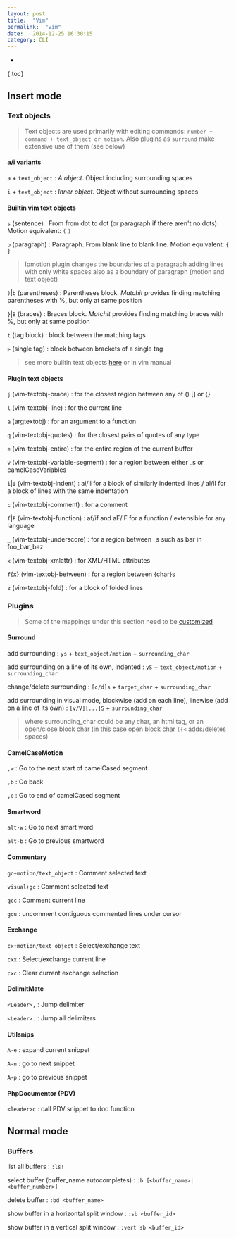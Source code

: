 ```yaml
---
layout: post
title:  "Vim"
permalink:  "vim"
date:   2014-12-25 16:30:15
category: CLI
---
```

* 
{:toc}

## Insert mode


### Text objects

> Text objects are used primarily with editing commands: `number + command + text_object or motion`. Also plugins as `surround` make extensive use of them (see below)

#### a/i variants

`a` + `text_object`
: <i>A object</i>. Object including surrounding spaces

`i` + `text_object`
: <i>Inner object</i>. Object without surrounding spaces

#### Builtin vim text objects
`s` (sentence)
: From from dot to dot (or paragraph if there aren't no dots). Motion equivalent: `(` `)`

`p` (paragraph)
: Paragraph. From blank line to blank line. Motion equivalent: `{` `}`

> Ipmotion plugin changes the boundaries of a paragraph adding lines with only white spaces also as a boundary of paragraph (motion and text object)

`)`|`b` (parentheses)
: Parentheses block. <i>Matchit</i> provides finding matching parentheses with %, but only at same position

`}`|`B` (braces)
: Braces block. <i>Matchit</i> provides finding matching braces with %, but only at same position

`t` (tag block)
: block between the matching tags

`>` (single tag)
: block between brackets of a single tag

> see more builtin text objects [here](http://blog.carbonfive.com/2011/10/17/vim-text-objects-the-definitive-guide/) or in vim manual

#### Plugin text objects
`j` (vim-textobj-brace)
: for the closest region between any of () [] or {}

`l` (vim-textobj-line)
: for the current line

`a` (argtextobj)
: for an argument to a function

`q` (vim-textobj-quotes)
: for the closest pairs of quotes of any type

`e` (vim-textobj-entire)
: for the entire region of the current buffer

`v` (vim-textobj-variable-segment)
: for a region between either _s or camelCaseVariables

`i`|`I` (vim-textobj-indent)
: ai/ii for a block of similarly indented lines / aI/iI for a block of lines with the same indentation

`c` (vim-textobj-comment)
: for a comment

`f`|`F` (vim-textobj-function)
: af/if and aF/iF for a function / extensible for any language

`_` (vim-textobj-underscore)
: for a region between _s such as bar in foo_bar_baz

`x` (vim-textobj-xmlattr)
: for XML/HTML attributes

`f`{x} (vim-textobj-between)
: for a region between {char}s

`z` (vim-textobj-fold)
: for a block of folded lines

### Plugins
> Some of the mappings under this section need to be [customized](https://github.com/johgh/vim/blob/master/.vimrc)

#### Surround
add surrounding
: `ys` + `text_object/motion` + `surrounding_char`

add surrounding on a line of its own, indented
: `yS` + `text_object/motion` + `surrounding_char`

change/delete surrounding
: `[c/d]s` + `target_char` + `surrounding_char`

add surrounding in visual mode, blockwise (add on each line), linewise (add on a line of its own)
: `[v/V][...]S` + `surrounding_char`

> where surrounding_char could be any char, an html tag, or an open/close block char (in this case open block char `({<` adds/deletes spaces)

#### CamelCaseMotion
`,w`
: Go to the next start of camelCased segment

`,b`
: Go back

`,e`
: Go to end of camelCased segment

#### Smartword
`alt-w`
: Go to next smart word

`alt-b`
: Go to previous smartword

#### Commentary
`gc+motion/text_object`
: Comment selected text

`visual+gc`
: Comment selected text

`gcc`
: Comment current line

`gcu`
: uncomment contiguous commented lines under cursor

#### Exchange
`cx+motion/text_object`
: Select/exchange text

`cxx`
: Select/exchange current line

`cxc`
: Clear current exchange selection

#### DelimitMate
`<Leader>,`
: Jump delimiter

`<Leader>.`
: Jump all delimiters

#### Utilsnips
`A-e`
: expand current snippet

`A-n`
: go to next snippet

`A-p`
: go to previous snippet

#### PhpDocumentor (PDV)
`<leader>c`
: call PDV snippet to doc function


## Normal mode

### Buffers
list all buffers
: `:ls!`

select buffer (buffer_name autocompletes)
: `:b [<buffer_name>|<buffer_number>]`

delete buffer
: `:bd <buffer_name>`

show buffer in a horizontal split window
: `:sb <buffer_id>`

show buffer in a vertical split window
: `:vert sb <buffer_id>`

